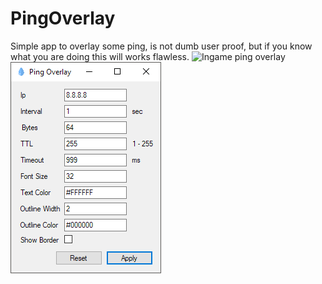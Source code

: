 # PingOverlay
Simple app to overlay some ping, is not dumb user proof, but if you know what you are doing this will works flawless.
![Ingame ping overlay](https://github.com/wilianwrech/PingOverlay/blob/master/PingOverlay/content/Screenshot_1.png)
![Configuration window](https://github.com/wilianwrech/PingOverlay/blob/master/PingOverlay/content/Screenshot_2.png)
